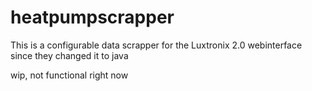 # heatpumpscrapper

This is a configurable data scrapper for the Luxtronix 2.0 webinterface since they changed it to java

wip, not functional right now
